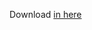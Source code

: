Download [in here](https://drive.google.com/drive/folders/1m4OxzFCMQ4-zryzz4LVTLkzbY_yB7Rq2?usp=sharing)